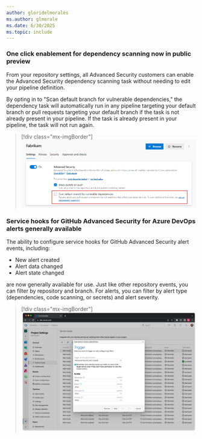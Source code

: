 ```yaml
---
author: gloridelmorales
ms.author: glmorale
ms.date: 6/30/2025
ms.topic: include
---
```


### One click enablement for dependency scanning now in public preview 

From your repository settings, all Advanced Security customers can enable the Advanced Security dependency scanning task without needing to edit your pipeline definition.

By opting in to "Scan default branch for vulnerable dependencies," the dependency task will automatically run in any pipeline targeting your default branch or pull requests targeting your default branch if the task is not already present in your pipeline. If the task is already present in your pipeline, the task will not run again.

> [!div class="mx-imgBorder"]
> [![Screenshot of repository settings.](../../media/258-ghazdo-01.png "Screenshot of repository settings")](../../media/258-ghazdo-01.png#lightbox)

### Service hooks for GitHub Advanced Security for Azure DevOps alerts generally available

The ability to configure service hooks for GitHub Advanced Security alert events, including:

* New alert created
* Alert data changed
* Alert state changed

are now generally available for use. Just like other repository events, you can filter by repository and branch. For alerts, you can filter by alert type (dependencies, code scanning, or secrets) and alert severity. 

> [!div class="mx-imgBorder"]
> [![Screenshot of new service hooks subscription configuration.](../../media/258-ghazdo-02.png "Screenshot of new service hooks subscription configuration")](../../media/258-ghazdo-02.png#lightbox)